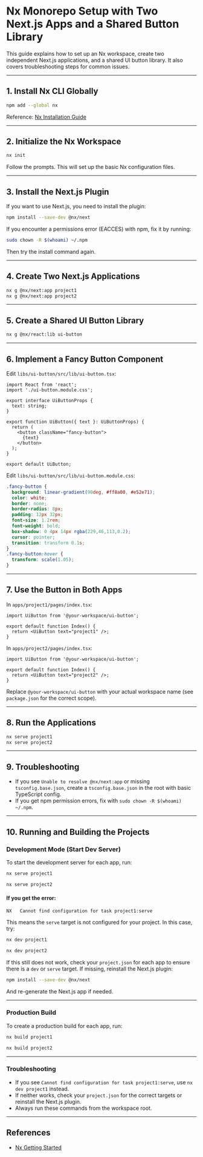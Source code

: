# Nx Monorepo Setup with Two Next.js Apps and a Shared Button Library

This guide explains how to set up an Nx workspace, create two independent Next.js applications, and a shared UI button library. It also covers troubleshooting steps for common issues.

---

## 1. Install Nx CLI Globally

```sh
npm add --global nx
```

Reference: [Nx Installation Guide](https://nx.dev/getting-started/installation)

---

## 2. Initialize the Nx Workspace

```sh
nx init
```

Follow the prompts. This will set up the basic Nx configuration files.

---

## 3. Install the Next.js Plugin

If you want to use Next.js, you need to install the plugin:

```sh
npm install --save-dev @nx/next
```

If you encounter a permissions error (EACCES) with npm, fix it by running:

```sh
sudo chown -R $(whoami) ~/.npm
```

Then try the install command again.

---

## 4. Create Two Next.js Applications

```sh
nx g @nx/next:app project1
nx g @nx/next:app project2
```

---

## 5. Create a Shared UI Button Library

```sh
nx g @nx/react:lib ui-button
```

---

## 6. Implement a Fancy Button Component

Edit `libs/ui-button/src/lib/ui-button.tsx`:

```tsx
import React from 'react';
import './ui-button.module.css';

export interface UiButtonProps {
  text: string;
}

export function UiButton({ text }: UiButtonProps) {
  return (
    <button className="fancy-button">
      {text}
    </button>
  );
}

export default UiButton;
```

Edit `libs/ui-button/src/lib/ui-button.module.css`:

```css
.fancy-button {
  background: linear-gradient(90deg, #ff8a00, #e52e71);
  color: white;
  border: none;
  border-radius: 8px;
  padding: 12px 32px;
  font-size: 1.2rem;
  font-weight: bold;
  box-shadow: 0 4px 14px rgba(229,46,113,0.2);
  cursor: pointer;
  transition: transform 0.1s;
}
.fancy-button:hover {
  transform: scale(1.05);
}
```

---

## 7. Use the Button in Both Apps

In `apps/project1/pages/index.tsx`:

```tsx
import UiButton from '@your-workspace/ui-button';

export default function Index() {
  return <UiButton text="project1" />;
}
```

In `apps/project2/pages/index.tsx`:

```tsx
import UiButton from '@your-workspace/ui-button';

export default function Index() {
  return <UiButton text="project2" />;
}
```

Replace `@your-workspace/ui-button` with your actual workspace name (see `package.json` for the correct scope).

---

## 8. Run the Applications

```sh
nx serve project1
nx serve project2
```

---

## 9. Troubleshooting

- If you see `Unable to resolve @nx/next:app` or missing `tsconfig.base.json`, create a `tsconfig.base.json` in the root with basic TypeScript config.
- If you get npm permission errors, fix with `sudo chown -R $(whoami) ~/.npm`.

---

## 10. Running and Building the Projects

### Development Mode (Start Dev Server)

To start the development server for each app, run:

```sh
nx serve project1
```

```sh
nx serve project2
```

#### If you get the error:
```
NX   Cannot find configuration for task project1:serve
```
This means the `serve` target is not configured for your project. In this case, try:

```sh
nx dev project1
```

```sh
nx dev project2
```

If this still does not work, check your `project.json` for each app to ensure there is a `dev` or `serve` target. If missing, reinstall the Next.js plugin:

```sh
npm install --save-dev @nx/next
```

And re-generate the Next.js app if needed.

---

### Production Build

To create a production build for each app, run:

```sh
nx build project1
```

```sh
nx build project2
```

---

### Troubleshooting
- If you see `Cannot find configuration for task project1:serve`, use `nx dev project1` instead.
- If neither works, check your `project.json` for the correct targets or reinstall the Next.js plugin.
- Always run these commands from the workspace root.

---

## References
- [Nx Getting Started](https://nx.dev/getting-started/installation) 